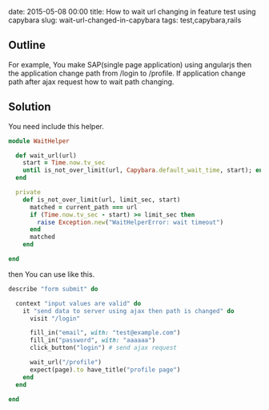 date: 2015-05-08 00:00
title: How to wait url changing in feature test using capybara
slug: wait-url-changed-in-capybara
tags: test,capybara,rails

## Outline

For example, You make SAP(single page application) using angularjs then the application change path from /login to /profile. If application change path after ajax request how to wait path changing.

## Solution

You need include this helper.

```ruby
module WaitHelper

  def wait_url(url)
    start = Time.now.tv_sec
    until is_not_over_limit(url, Capybara.default_wait_time, start); end
  end

  private
    def is_not_over_limit(url, limit_sec, start)
      matched = current_path === url
      if (Time.now.tv_sec - start) >= limit_sec then
        raise Exception.new("WaitHelperError: wait timeout")
      end
      matched
    end

end
```

then You can use like this.
```ruby
describe "form submit" do

  context "input values are valid" do
    it "send data to server using ajax then path is changed" do
      visit "/login"      

      fill_in("email", with: "test@example.com")
      fill_in("password", with: "aaaaaa")
      click_button("login") # send ajax request    

      wait_url("/profile")
      expect(page).to have_title("profile page")
    end
  end

end
```
